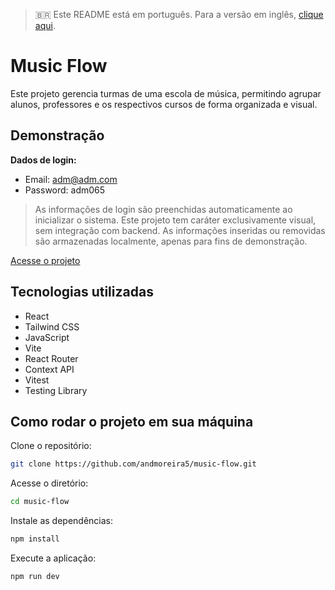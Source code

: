 > 🇧🇷 Este README está em português. Para a versão em inglês, [clique aqui](./README.md).

# Music Flow

Este projeto gerencia turmas de uma escola de música, permitindo agrupar alunos, professores e os respectivos cursos de forma organizada e visual.

## Demonstração

**Dados de login:**

- Email: adm@adm.com
- Password: adm065

> As informações de login são preenchidas automaticamente ao inicializar o sistema.
> Este projeto tem caráter exclusivamente visual, sem integração com backend.
> As informações inseridas ou removidas são armazenadas localmente, apenas para fins de demonstração.

[Acesse o projeto](https://music-flow-ten.vercel.app/)

<!--
![Demonstração da interface](./screenshot.png)

## Funcionalidades

- Cadastro de turmas, professores e alunos
- Agrupamento de usuários por curso
- Interface intuitiva para administração
- Busca e filtragem de informações -->

## Tecnologias utilizadas

- React
- Tailwind CSS
- JavaScript
- Vite
- React Router
- Context API
- Vitest
- Testing Library

## Como rodar o projeto em sua máquina

Clone o repositório:

```bash
git clone https://github.com/andmoreira5/music-flow.git
```

Acesse o diretório:

```bash
cd music-flow
```

Instale as dependências:

```bash
npm install
```

Execute a aplicação:

```bash
npm run dev
```
